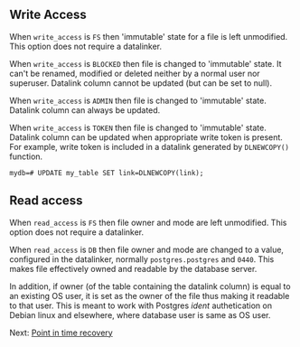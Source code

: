 Write Access
------------                

When `write_access` is `FS` then 'immutable' state for a file is left unmodified. 
This option does not require a datalinker.

When `write_access` is `BLOCKED` then file is changed to 'immutable' state. 
It can't be renamed, modified or deleted neither by a normal user nor superuser.
Datalink column cannot be updated (but can be set to null).

When `write_access` is `ADMIN` then file is changed to 'immutable' state.
Datalink column can always be updated.

When `write_access` is `TOKEN` then file is changed to 'immutable' state.
Datalink column can be updated when appropriate write token is present. 
For example, write token is included in a datalink generated by `DLNEWCOPY()` function.

    mydb=# UPDATE my_table SET link=DLNEWCOPY(link);

Read access
-----------  

When `read_access` is `FS` then file owner and mode are left unmodified. 
This option does not require a datalinker.

When `read_access` is `DB` then file owner and mode are changed to a value, 
configured in the datalinker, normally `postgres.postgres` and `0440`.
This makes file effectively owned and readable by the database server.

In addition, if owner (of the table containing the datalink column) is equal to an
existing OS user, it is set as the owner of the file thus making it readable to 
that user. This is meant to work with Postgres *ident* authetication on Debian 
linux and elsewhere, where database user is same as OS user.


Next: [Point in time recovery](recovery.md)
